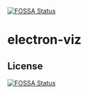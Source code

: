 [![FOSSA Status](https://app.fossa.io/api/projects/git%2Bgithub.com%2FtheBashShell%2Felectron-viz.svg?type=shield)](https://app.fossa.io/projects/git%2Bgithub.com%2FtheBashShell%2Felectron-viz?ref=badge_shield)

# electron-viz

## License
[![FOSSA Status](https://app.fossa.io/api/projects/git%2Bgithub.com%2FtheBashShell%2Felectron-viz.svg?type=large)](https://app.fossa.io/projects/git%2Bgithub.com%2FtheBashShell%2Felectron-viz?ref=badge_large)